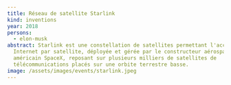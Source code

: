 ```yaml
---
title: Réseau de satellite Starlink
kind: inventions
year: 2018
persons:
  - elon-musk
abstract: Starlink est une constellation de satellites permettant l'accès à
  Internet par satellite, déployée et gérée par le constructeur aérospatial
  américain SpaceX, reposant sur plusieurs milliers de satellites de
  télécommunications placés sur une orbite terrestre basse.
image: /assets/images/events/starlink.jpeg
---
```

